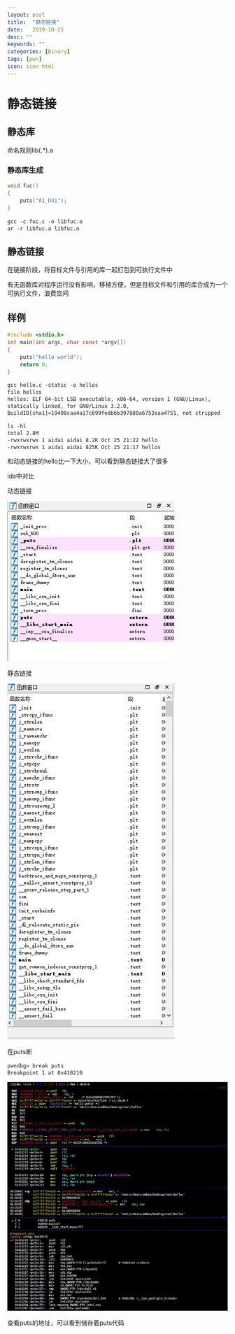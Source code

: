 ```yaml
---
layout: post
title:  "静态链接"
date:   2019-10-25
desc: ""
keywords: ""
categories: [Binary]
tags: [pwn]
icon: icon-html
---
```


# 静态链接

## 静态库

命名规则lib(.*).a

### 静态库生成

```c
void fuc()
{
	puts("A1_D4i");
}
```

```
gcc -c fuc.c -o libfuc.o
ar -r libfuc.a libfuc.o
```



## 静态链接

在链接阶段，将目标文件与引用的库一起打包到可执行文件中

有无函数库对程序运行没有影响，移植方便，但是目标文件和引用的库合成为一个可执行文件，浪费空间



## 样例

```c
#include <stdio.h>
int	main(int argc, char const *argv[])
{
	puts("hello world");
	return 0;
}
```

```
gcc hello.c -static -o hellos
file hellos
hellos: ELF 64-bit LSB executable, x86-64, version 1 (GNU/Linux), statically linked, for GNU/Linux 3.2.0, BuildID[sha1]=19408caa4a17c699fedb6b397880a6752eaa4751, not stripped
```

```
ls -hl
total 2.8M
-rwxrwxrwx 1 aidai aidai 8.2K Oct 25 21:22 hello
-rwxrwxrwx 1 aidai aidai 825K Oct 25 21:17 hellos
```

和动态链接的hello比一下大小，可以看到静态链接大了很多

ida中对比

动态链接

![6](https://raw.githubusercontent.com/AiDaiP/images/master/gotplt/6.jpg)

静态链接

![7](https://raw.githubusercontent.com/AiDaiP/images/master/gotplt/7.jpg)

在puts断

```
pwndbg> break puts
Breakpoint 1 at 0x410210
```

![5](https://raw.githubusercontent.com/AiDaiP/images/master/gotplt/5.jpg)

查看puts的地址，可以看到储存着puts代码

